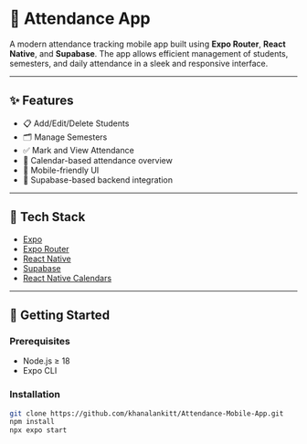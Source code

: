 # 📆 Attendance App

A modern attendance tracking mobile app built using **Expo Router**, **React Native**, and **Supabase**. The app allows efficient management of students, semesters, and daily attendance in a sleek and responsive interface.

---

## ✨ Features

- 📋 Add/Edit/Delete Students
- 🗂️ Manage Semesters
- ✅ Mark and View Attendance
- 📅 Calendar-based attendance overview
- 📱 Mobile-friendly UI
- 🔐 Supabase-based backend integration

---

## 🧱 Tech Stack

- [Expo](https://expo.dev/)
- [Expo Router](https://expo.dev/router)
- [React Native](https://reactnative.dev/)
- [Supabase](https://supabase.io/)
- [React Native Calendars](https://github.com/wix/react-native-calendars)

---

## 🚀 Getting Started

### Prerequisites

- Node.js ≥ 18
- Expo CLI

### Installation

```bash
git clone https://github.com/khanalankitt/Attendance-Mobile-App.git
npm install
npx expo start
